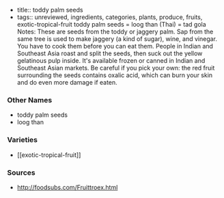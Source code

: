 - title:: toddy palm seeds
- tags:: unreviewed, ingredients, categories, plants, produce, fruits, exotic-tropical-fruit
toddy palm seeds = loog than (Thai) = tad gola Notes: These are seeds from the toddy or jaggery palm. Sap from the same tree is used to make jaggery (a kind of sugar), wine, and vinegar. You have to cook them before you can eat them. People in Indian and Southeast Asia roast and split the seeds, then suck out the yellow gelatinous pulp inside. It's available frozen or canned in Indian and Southeast Asian markets. Be careful if you pick your own: the red fruit surrounding the seeds contains oxalic acid, which can burn your skin and do even more damage if eaten.

### Other Names

* toddy palm seeds
* loog than

### Varieties

* [[exotic-tropical-fruit]]

### Sources
* http://foodsubs.com/Fruittroex.html
